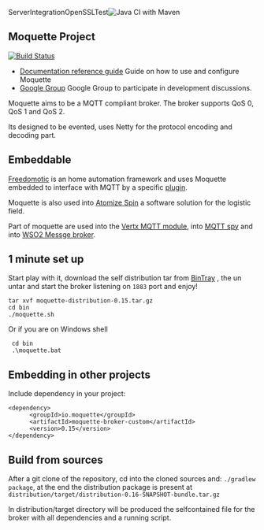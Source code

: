 ServerIntegrationOpenSSLTest![Java CI with Maven](https://github.com/moquette-io/moquette/workflows/Java%20CI%20with%20Maven/badge.svg?branch=main)

## Moquette Project

[![Build Status](https://api.travis-ci.org/moquette-io/moquette.svg?branch=main)](https://travis-ci.org/moquette-io/moquette)

* [Documentation reference guide](http://moquette-io.github.io/moquette/) Guide on how to use and configure Moquette
* [Google Group](https://groups.google.com/forum/#!forum/moquette-mqtt) Google Group to participate in development discussions.

Moquette aims to be a MQTT compliant broker. The broker supports QoS 0, QoS 1 and QoS 2.

Its designed to be evented, uses Netty for the protocol encoding and decoding part.
 
## Embeddable

[Freedomotic](https://www.freedomotic-iot.com/) is an home automation framework and uses Moquette embedded to interface with MQTT by a specific [plugin](https://freedomotic-user-manual.readthedocs.io/en/latest/plugins/mqtt-broker.html). 

Moquette is also used into [Atomize Spin](http://atomizesoftware.com/spin) a software solution for the logistic field.

Part of moquette are used into the [Vertx MQTT module](https://github.com/giovibal/vertx-mqtt-broker-mod), into [MQTT spy](http://kamilfb.github.io/mqtt-spy/)
and into [WSO2 Messge broker](http://techexplosives-pamod.blogspot.it/2014/05/mqtt-transport-architecture-wso2-mb-3x.html).

## 1 minute set up

Start play with it, download the self distribution tar from [BinTray](https://bintray.com/artifact/download/andsel/generic/moquette-0.15.tar.gz) ,
the un untar and start the broker listening on `1883` port and enjoy!

```
tar xvf moquette-distribution-0.15.tar.gz
cd bin
./moquette.sh
```

Or if you are on Windows shell

```
 cd bin
 .\moquette.bat
```

## Embedding in other projects

Include dependency in your project: 

```
<dependency>
      <groupId>io.moquette</groupId>
      <artifactId>moquette-broker-custom</artifactId>
      <version>0.15</version>
</dependency>
```

## Build from sources

After a git clone of the repository, cd into the cloned sources and: `./gradlew package`, at the end the distribution 
package is present at `distribution/target/distribution-0.16-SNAPSHOT-bundle.tar.gz`

In distribution/target directory will be produced the selfcontained file for the broker with all dependencies and a running script. 
